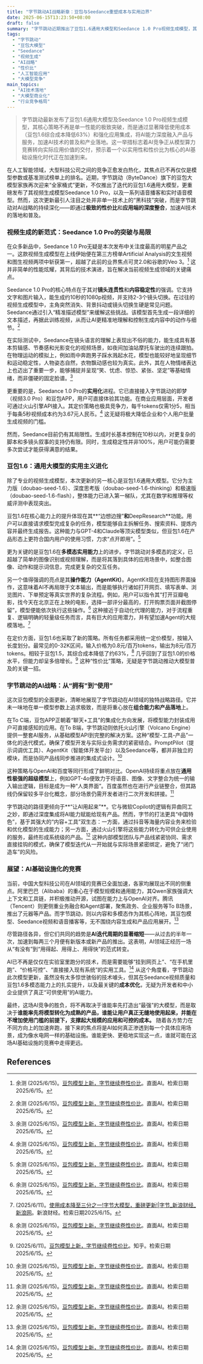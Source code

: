 ```yaml
---
title: "字节跳动AI战略新章：豆包与Seedance重塑成本与实用边界"
date: 2025-06-15T13:23:50+08:00
draft: false
summary: "字节跳动近期推出了豆包1.6通用大模型和Seedance 1.0 Pro视频生成模型，其核心策略是将AI能力深度融入实际产品和应用，并通过大幅降低使用成本（如豆包1.6综合成本降低63%）来加速AI技术的普及和产业落地。这标志着AI竞争的焦点已从单纯的模型性能转向实际应用价值的交付，预示着一个以实用性、性价比和深度集成性为核心的AI基础设施化时代正在到来。"
tags: 
  - "字节跳动"
  - "豆包大模型"
  - "Seedance"
  - "视频生成"
  - "AI战略"
  - "性价比"
  - "人工智能应用"
  - "大模型竞争"
main_topics: 
  - "AI技术落地"
  - "大模型商业化"
  - "行业竞争格局"
---
```


> 字节跳动最新发布了豆包1.6通用大模型及Seedance 1.0 Pro视频生成模型，其核心策略不再是单一性能的极致突破，而是通过显著降低使用成本（豆包1.6综合成本降低63%）和强化应用集成，将AI能力深度融入产品与服务，加速AI技术的普及和产业落地。这一举措标志着AI竞争正从模型算力竞赛转向实际应用价值的交付，预示着一个以实用性和性价比为核心的AI基础设施化时代正在加速到来。

在人工智能领域，大型科技公司之间的竞争正愈发白热化，其焦点已不再仅仅是模型参数或基准测试榜单上的排名。近期，字节跳动（ByteDance）旗下的豆包大模型家族再次迎来“全家桶式”更新，不仅推出了迭代的豆包1.6通用大模型，更重磅发布了其视频生成模型Seedance 1.0 Pro，以及一系列语音播客和实时语音模型。然而，这次更新最引人注目之处并非单一技术上的“黑科技”突破，而是字节跳动对AI战略的持续深化——即通过**极致的性价比**和**应用端的深度整合**，加速AI技术的落地和普及。

### 视频生成的新范式：Seedance 1.0 Pro的突破与局限

在众多新品中，Seedance 1.0 Pro无疑是本次发布中关注度最高的明星产品之一。这款视频生成模型在上线伊始便在第三方榜单Artificial Analysis的文生视频和图生视频两项中斩获第一，超越了此前的业界焦点可灵2.0和谷歌的Veo 3。[^1] 这并非简单的性能炫耀，其背后的技术演进，旨在解决当前视频生成领域的关键痛点。

Seedance 1.0 Pro的核心特点在于其对**镜头连贯性**和**内容稳定性**的强调。它支持文字和图片输入，能生成约10秒的1080p视频，并支持2-3个镜头切换。在过往的视频生成模型中，主角突然消失、背景抖动或镜头切换生硬是常见问题。Seedance通过引入“精准描述模型”来缓解这些挑战。该模型首先生成一段详细的文本描述，再据此训练视频，从而让AI更精准地理解和控制生成内容中的动作与细节。[^1]

在实际测试中，Seedance在镜头语言的理解上表现出不俗的能力，能生成具有基本剪辑感、节奏感和光影变化的视频场景，如夜间加油站摩托车驶出的连续跟拍。在物理运动的模拟上，例如雨中奔跑男子踩水溅起水花，模型也能较好地呈现细节和运动稳定性，人物姿态自然，衣物飘动感也较为真实。此外，其在人物情绪表达上也迈出了重要一步，能够捕捉并呈现“笑、忧虑、惊恐、紧张、坚定”等基础情绪，而非僵硬的固定脸谱。[^1]

更重要的是，Seedance 1.0 Pro的**实用化**进程。它已直接接入字节跳动的即梦（视频3.0 Pro）和豆包APP，用户可直接体验其功能。在商业应用层面，开发者可通过火山引擎API接入。其定价策略也极具竞争力，每千tokens仅需1分5，相当于每条5秒视频成本约为3.67元人民币。[^1] 这无疑将极大降低企业和个人用户批量生成视频的门槛。

然而，Seedance目前仍有其局限性。生成时长基本控制在10秒以内，对更复杂的脚本和多镜头叙事的支持仍有限。同时，生成稳定性并非100%，用户可能仍需要多次尝试才能获得满意的结果。

### 豆包1.6：通用大模型的实用主义进化

除了专业的视频生成模型，本次更新的另一核心是豆包1.6通用大模型。它分为主力版（doubao-seed-1.6）、深度思考版（doubao-seed-1.6-thinking）和极速版（doubao-seed-1.6-flash），整体能力已进入第一梯队，尤其在数学和推理等权威评测中表现突出。

豆包1.6在核心能力上的提升体现在其**“边想边搜”**和**DeepResearch**功能。用户可以直接请求模型完成复杂的任务，模型能够自主拆解任务、搜索资料、提炼内容并最终生成报告。这种能力与GPT-4和Claude等顶尖模型类似，但豆包1.6在产品形态上更符合国内用户的使用习惯，力求“点开即用”。[^1]

更为关键的是豆包1.6在**多模态实用能力**上的进步。字节跳动对多模态的定义，已超越了简单的图像识别或视频理解，而是将其落到具体的应用场景中，如整合图像、动作和提示词信息，完成更复杂的交互任务。

另一个值得强调的亮点是其**操作能力（AgentKit）**。AgentKit现在支持图形界面操作，这意味着AI不再局限于文本输出，而是能够执行诸如打开网页、填写表单、浏览图片、下单预定等真实世界的复杂流程。例如，用户可以指令其“打开豆瓣电影，找今天在北京正在上映的电影，选择一部评分最高的，打开购票页面并截图停留”，模型便能依次执行这些操作。[^1] 这种接近于自动化代理的能力，对于流程重复、逻辑明确的轻量级任务而言，具有巨大的应用潜力，并有望加速Agent的大规模落地。[^3]

在定价方面，豆包1.6也采取了新的策略。所有任务都采用统一定价模型，按输入长度划分。最常见的0-32K区间，输入价格为0.8元/百万tokens，输出为8元/百万tokens。相较于豆包1.5，其综合成本降低了约63%，[^1] 几乎回到了豆包1.0的价格水平，但能力却呈多倍增长。[^2] 这种“性价比”策略，无疑是字节跳动推动大模型普及的关键一招。

### 字节跳动的AI战略：从“拥有”到“使用”

这次豆包模型的全面更新，清晰地展现了字节跳动在AI领域的独特战略路径。它并未一味地在单一模型参数上追求极致，而是将重心放在**组合能力和产品落地**上。

在To C端，豆包APP正朝着“聊天+工具”的集成化方向发展，将模型能力封装成用户可直接感知的应用。在To B端，字节跳动则依托火山引擎（Volcano Engine）提供一整套AI服务，从基础模型API到完整的解决方案。这种“模型-工具-产品”一体化的迭代模式，确保了模型开发与实际业务需求的紧密结合。PromptPilot（提示词调优工具）、AgentKit（智能体开发平台）以及Seedance等，都并非独立的模块，而是协同产品线同步推进的集成式设计。[^1]

这种策略与OpenAI和百度等同行形成了鲜明对比。OpenAI持续将重点放在**通用性极强的超级模型**上，例如GPT-4o便致力于将语音、图像、文字整合为统一的输入输出逻辑，目标是成为一种“人类界面”。百度虽然也在进行产业链整合，但其路线仍保留较多平台化概念，部分场景仍需开发者进行二次开发和拼接。[^1]

字节跳动的路径更倾向于**“让AI用起来”**。它与微软Copilot的逻辑有异曲同工之妙，即通过深度集成将AI能力赋能给现有产品。然而，字节的打法更具“中国特色”，基于其强大的“内容+工具”双生态：一方面，通过抖音等海量内容业务来检验和优化模型的生成能力；另一方面，通过火山引擎将这些能力转化为可供企业使用的服务，最终形成系统级的产品。[^1] 这种内部模型团队与产品线紧密协同、需求直接挂钩的模式，确保了模型迭代从一开始就与实际场景紧密绑定，避免了“闭门造车”的风险。

### 展望：AI基础设施化的竞赛

当前，中国大型科技公司在AI领域的竞赛已全面加速，各家均展现出不同的侧重点。阿里巴巴（Alibaba）的重心在于模型规模和通用能力，其Qwen家族强调大上下文和工具链，并积极推动开源，试图在能力上与OpenAI对齐。腾讯（Tencent）则更侧重业务融合和Agent部署，聚焦政务、企业服务等To B场景，推出了元器等产品。而字节跳动，则以内容和多模态作为其核心阵地，其豆包模型、Seedance视频和语音播客等，无不围绕内容生成和产品应用展开。[^1]

尽管路径各异，但它们共同的趋势是**AI迭代周期的显著缩短**——从过去的半年一次，加速到每两三个月便有新版本或新产品的推出。这表明，AI领域正经历一场从“有没有”到“用得起、用得上、用得快”的范式转变。

AI已不再是仅仅在实验室里跑分的技术，而是需要能够“挂到网页上”、“在手机里跑”、“价格可控”、“直接接入现有系统”的实用工具。[^1] 从这个角度看，字节跳动此次模型更新，虽然没有太多惊世骇俗的技术噱头，但其在Seedance视频质量和豆包1.6多模态能力上的扎实提升，以及最关键的**成本优化**，无疑为开发者和中小企业提供了真正“可供使用”的AI能力。

最终，这场AI竞争的胜负，将不再取决于谁能率先打造出“最强”的大模型，而是取决于**谁能率先将模型转化为成熟的产品，谁能让用户真正无缝地使用起来，并能在不增加使用门槛的前提下，支撑起大规模的应用和可控的成本。** 随着各方势力在不同方向上的加速奔跑，接下来的焦点将是AI如何真正渗透到每一个具体应用场景，成为像水电网一样的基础设施。谁能更快、更稳地实现这一点，谁就可能在这场AI基础设施的竞赛中走得更远。

## References
[^1]: 余测 (2025/6/15)。[豆包模型上新，字节继续卷性价比](https://mp.weixin.qq.com/s?__biz=MjM5OTQzMTAxOA==&mid=2450407982&idx=1&sn=e6ea9f513ef991079a44fdebedb7d9e9&chksm=b1d163df9aca2c613d212d4a658d14b7e7d2848479552d94d46bb7b14783bd01198d64b7222e&scene=0&xtrack=1#rd)。直面AI。检索日期2025/6/15。
[^2]: (2025/6/11)。[豆包模型上新，字节继续卷性价比](https://zhuanlan.zhihu.com/p/1917201718334193754)。知乎。检索日期2025/6/15。
[^3]: (2025/6/11)。[使用成本降至三分之一!字节大模型，重磅更新!|字节_新浪财经_新浪网](https://finance.sina.com.cn/stock/zqgd/2025-06-11/doc-ineztfie7840317.shtml)。新浪财经。检索日期2025/6/15。
